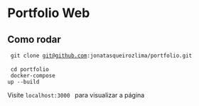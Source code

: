 # Portfolio Web


## Como rodar
<code> git clone git@github.com:jonatasqueirozlima/portfolio.git </code> <br />
<code> cd portfolio </code> <br />
<code> docker-compose up --build </code> <br />

Visite <code>localhost:3000 </code> para visualizar a página
